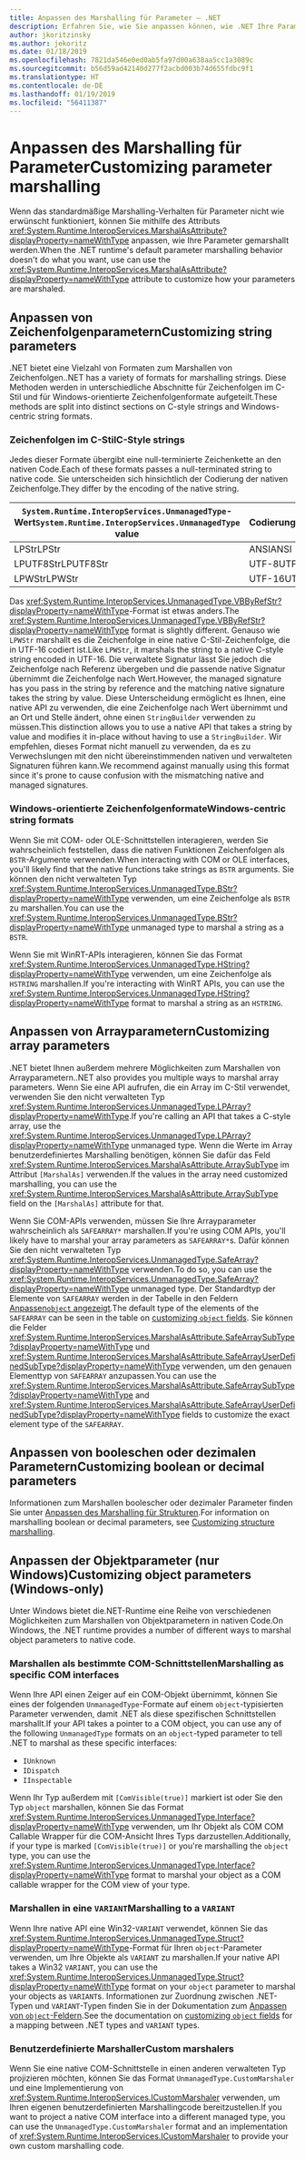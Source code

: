 ```yaml
---
title: Anpassen des Marshalling für Parameter – .NET
description: Erfahren Sie, wie Sie anpassen können, wie .NET Ihre Parameter in eine native Darstellung marshallt.
author: jkoritzinsky
ms.author: jekoritz
ms.date: 01/18/2019
ms.openlocfilehash: 7821da546e0ed0ab5fa97d00a638aa5cc1a3089c
ms.sourcegitcommit: b56d59ad42140d277f2acbd003b74d655fdbc9f1
ms.translationtype: HT
ms.contentlocale: de-DE
ms.lasthandoff: 01/19/2019
ms.locfileid: "56411387"
---
```

# <a name="customizing-parameter-marshalling"></a><span data-ttu-id="45a95-103">Anpassen des Marshalling für Parameter</span><span class="sxs-lookup"><span data-stu-id="45a95-103">Customizing parameter marshalling</span></span>

<span data-ttu-id="45a95-104">Wenn das standardmäßige Marshalling-Verhalten für Parameter nicht wie erwünscht funktioniert, können Sie mithilfe des Attributs <xref:System.Runtime.InteropServices.MarshalAsAttribute?displayProperty=nameWithType> anpassen, wie Ihre Parameter gemarshallt werden.</span><span class="sxs-lookup"><span data-stu-id="45a95-104">When the .NET runtime's default parameter marshalling behavior doesn't do what you want, use can use the <xref:System.Runtime.InteropServices.MarshalAsAttribute?displayProperty=nameWithType> attribute to customize how your parameters are marshaled.</span></span>

## <a name="customizing-string-parameters"></a><span data-ttu-id="45a95-105">Anpassen von Zeichenfolgenparametern</span><span class="sxs-lookup"><span data-stu-id="45a95-105">Customizing string parameters</span></span>

<span data-ttu-id="45a95-106">.NET bietet eine Vielzahl von Formaten zum Marshallen von Zeichenfolgen.</span><span class="sxs-lookup"><span data-stu-id="45a95-106">.NET has a variety of formats for marshalling strings.</span></span> <span data-ttu-id="45a95-107">Diese Methoden werden in unterschiedliche Abschnitte für Zeichenfolgen im C-Stil und für Windows-orientierte Zeichenfolgenformate aufgeteilt.</span><span class="sxs-lookup"><span data-stu-id="45a95-107">These methods are split into distinct sections on C-style strings and Windows-centric string formats.</span></span>

### <a name="c-style-strings"></a><span data-ttu-id="45a95-108">Zeichenfolgen im C-Stil</span><span class="sxs-lookup"><span data-stu-id="45a95-108">C-Style strings</span></span>

<span data-ttu-id="45a95-109">Jedes dieser Formate übergibt eine null-terminierte Zeichenkette an den nativen Code.</span><span class="sxs-lookup"><span data-stu-id="45a95-109">Each of these formats passes a null-terminated string to native code.</span></span> <span data-ttu-id="45a95-110">Sie unterscheiden sich hinsichtlich der Codierung der nativen Zeichenfolge.</span><span class="sxs-lookup"><span data-stu-id="45a95-110">They differ by the encoding of the native string.</span></span>

| <span data-ttu-id="45a95-111">`System.Runtime.InteropServices.UnmanagedType`-Wert</span><span class="sxs-lookup"><span data-stu-id="45a95-111">`System.Runtime.InteropServices.UnmanagedType` value</span></span> | <span data-ttu-id="45a95-112">Codierung</span><span class="sxs-lookup"><span data-stu-id="45a95-112">Encoding</span></span> |
|------------------------------------------------------|----------|
| <span data-ttu-id="45a95-113">LPStr</span><span class="sxs-lookup"><span data-stu-id="45a95-113">LPStr</span></span> | <span data-ttu-id="45a95-114">ANSI</span><span class="sxs-lookup"><span data-stu-id="45a95-114">ANSI</span></span> |
| <span data-ttu-id="45a95-115">LPUTF8Str</span><span class="sxs-lookup"><span data-stu-id="45a95-115">LPUTF8Str</span></span> | <span data-ttu-id="45a95-116">UTF-8</span><span class="sxs-lookup"><span data-stu-id="45a95-116">UTF-8</span></span> | 
| <span data-ttu-id="45a95-117">LPWStr</span><span class="sxs-lookup"><span data-stu-id="45a95-117">LPWStr</span></span> | <span data-ttu-id="45a95-118">UTF-16</span><span class="sxs-lookup"><span data-stu-id="45a95-118">UTF-16</span></span> |

<span data-ttu-id="45a95-119">Das <xref:System.Runtime.InteropServices.UnmanagedType.VBByRefStr?displayProperty=nameWithType>-Format ist etwas anders.</span><span class="sxs-lookup"><span data-stu-id="45a95-119">The <xref:System.Runtime.InteropServices.UnmanagedType.VBByRefStr?displayProperty=nameWithType> format is slightly different.</span></span> <span data-ttu-id="45a95-120">Genauso wie `LPWStr` marshallt es die Zeichenfolge in eine native C-Stil-Zeichenfolge, die in UTF-16 codiert ist.</span><span class="sxs-lookup"><span data-stu-id="45a95-120">Like `LPWStr`, it marshals the string to a native C-style string encoded in UTF-16.</span></span> <span data-ttu-id="45a95-121">Die verwaltete Signatur lässt Sie jedoch die Zeichenfolge nach Referenz übergeben und die passende native Signatur übernimmt die Zeichenfolge nach Wert.</span><span class="sxs-lookup"><span data-stu-id="45a95-121">However, the managed signature has you pass in the string by reference and the matching native signature takes the string by value.</span></span> <span data-ttu-id="45a95-122">Diese Unterscheidung ermöglicht es Ihnen, eine native API zu verwenden, die eine Zeichenfolge nach Wert übernimmt und an Ort und Stelle ändert, ohne einen `StringBuilder` verwenden zu müssen.</span><span class="sxs-lookup"><span data-stu-id="45a95-122">This distinction allows you to use a native API that takes a string by value and modifies it in-place without having to use a `StringBuilder`.</span></span> <span data-ttu-id="45a95-123">Wir empfehlen, dieses Format nicht manuell zu verwenden, da es zu Verwechslungen mit den nicht übereinstimmenden nativen und verwalteten Signaturen führen kann.</span><span class="sxs-lookup"><span data-stu-id="45a95-123">We recommend against manually using this format since it's prone to cause confusion with the mismatching native and managed signatures.</span></span>

### <a name="windows-centric-string-formats"></a><span data-ttu-id="45a95-124">Windows-orientierte Zeichenfolgenformate</span><span class="sxs-lookup"><span data-stu-id="45a95-124">Windows-centric string formats</span></span>

<span data-ttu-id="45a95-125">Wenn Sie mit COM- oder OLE-Schnittstellen interagieren, werden Sie wahrscheinlich feststellen, dass die nativen Funktionen Zeichenfolgen als `BSTR`-Argumente verwenden.</span><span class="sxs-lookup"><span data-stu-id="45a95-125">When interacting with COM or OLE interfaces, you'll likely find that the native functions take strings as `BSTR` arguments.</span></span> <span data-ttu-id="45a95-126">Sie können den nicht verwalteten Typ <xref:System.Runtime.InteropServices.UnmanagedType.BStr?displayProperty=nameWithType> verwenden, um eine Zeichenfolge als `BSTR` zu marshallen.</span><span class="sxs-lookup"><span data-stu-id="45a95-126">You can use the <xref:System.Runtime.InteropServices.UnmanagedType.BStr?displayProperty=nameWithType> unmanaged type to marshal a string as a `BSTR`.</span></span>

<span data-ttu-id="45a95-127">Wenn Sie mit WinRT-APIs interagieren, können Sie das Format <xref:System.Runtime.InteropServices.UnmanagedType.HString?displayProperty=nameWithType> verwenden, um eine Zeichenfolge als `HSTRING` marshallen.</span><span class="sxs-lookup"><span data-stu-id="45a95-127">If you're interacting with WinRT APIs, you can use the <xref:System.Runtime.InteropServices.UnmanagedType.HString?displayProperty=nameWithType> format to marshal a string as an `HSTRING`.</span></span>

## <a name="customizing-array-parameters"></a><span data-ttu-id="45a95-128">Anpassen von Arrayparametern</span><span class="sxs-lookup"><span data-stu-id="45a95-128">Customizing array parameters</span></span>

<span data-ttu-id="45a95-129">.NET bietet Ihnen außerdem mehrere Möglichkeiten zum Marshallen von Arrayparametern.</span><span class="sxs-lookup"><span data-stu-id="45a95-129">.NET also provides you multiple ways to marshal array parameters.</span></span> <span data-ttu-id="45a95-130">Wenn Sie eine API aufrufen, die ein Array im C-Stil verwendet, verwenden Sie den nicht verwalteten Typ <xref:System.Runtime.InteropServices.UnmanagedType.LPArray?displayProperty=nameWithType>.</span><span class="sxs-lookup"><span data-stu-id="45a95-130">If you're calling an API that takes a C-style array, use the <xref:System.Runtime.InteropServices.UnmanagedType.LPArray?displayProperty=nameWithType> unmanaged type.</span></span> <span data-ttu-id="45a95-131">Wenn die Werte im Array benutzerdefiniertes Marshalling benötigen, können Sie dafür das Feld <xref:System.Runtime.InteropServices.MarshalAsAttribute.ArraySubType> im Attribut `[MarshalAs]` verwenden.</span><span class="sxs-lookup"><span data-stu-id="45a95-131">If the values in the array need customized marshalling, you can use the <xref:System.Runtime.InteropServices.MarshalAsAttribute.ArraySubType> field on the `[MarshalAs]` attribute for that.</span></span>

<span data-ttu-id="45a95-132">Wenn Sie COM-APIs verwenden, müssen Sie Ihre Arrayparameter wahrscheinlich als `SAFEARRAY*` marshallen.</span><span class="sxs-lookup"><span data-stu-id="45a95-132">If you're using COM APIs, you'll likely have to marshal your array parameters as `SAFEARRAY*`s.</span></span> <span data-ttu-id="45a95-133">Dafür können Sie den nicht verwalteten Typ <xref:System.Runtime.InteropServices.UnmanagedType.SafeArray?displayProperty=nameWithType> verwenden.</span><span class="sxs-lookup"><span data-stu-id="45a95-133">To do so, you can use the <xref:System.Runtime.InteropServices.UnmanagedType.SafeArray?displayProperty=nameWithType> unmanaged type.</span></span> <span data-ttu-id="45a95-134">Der Standardtyp der Elemente von `SAFEARRAY` werden in der Tabelle in den Feldern [Anpassen`object` angezeigt](./customize-struct-marshalling.md#marshalling-systemobjects).</span><span class="sxs-lookup"><span data-stu-id="45a95-134">The default type of the elements of the `SAFEARRAY` can be seen in the table on [customizing `object` fields](./customize-struct-marshalling.md#marshalling-systemobjects).</span></span> <span data-ttu-id="45a95-135">Sie können die Felder <xref:System.Runtime.InteropServices.MarshalAsAttribute.SafeArraySubType?displayProperty=nameWithType> und <xref:System.Runtime.InteropServices.MarshalAsAttribute.SafeArrayUserDefinedSubType?displayProperty=nameWithType> verwenden, um den genauen Elementtyp von `SAFEARRAY` anzupassen.</span><span class="sxs-lookup"><span data-stu-id="45a95-135">You can use the <xref:System.Runtime.InteropServices.MarshalAsAttribute.SafeArraySubType?displayProperty=nameWithType> and <xref:System.Runtime.InteropServices.MarshalAsAttribute.SafeArrayUserDefinedSubType?displayProperty=nameWithType> fields to customize the exact element type of the `SAFEARRAY`.</span></span>

## <a name="customizing-boolean-or-decimal-parameters"></a><span data-ttu-id="45a95-136">Anpassen von booleschen oder dezimalen Parametern</span><span class="sxs-lookup"><span data-stu-id="45a95-136">Customizing boolean or decimal parameters</span></span>

<span data-ttu-id="45a95-137">Informationen zum Marshallen boolescher oder dezimaler Parameter finden Sie unter [Anpassen des Marshalling für Strukturen](customize-struct-marshalling.md).</span><span class="sxs-lookup"><span data-stu-id="45a95-137">For information on marshalling boolean or decimal parameters, see [Customizing structure marshalling](customize-struct-marshalling.md).</span></span>

## <a name="customizing-object-parameters-windows-only"></a><span data-ttu-id="45a95-138">Anpassen der Objektparameter (nur Windows)</span><span class="sxs-lookup"><span data-stu-id="45a95-138">Customizing object parameters (Windows-only)</span></span>

<span data-ttu-id="45a95-139">Unter Windows bietet die.NET-Runtime eine Reihe von verschiedenen Möglichkeiten zum Marshallen von Objektparametern in nativen Code.</span><span class="sxs-lookup"><span data-stu-id="45a95-139">On Windows, the .NET runtime provides a number of different ways to marshal object parameters to native code.</span></span>

### <a name="marshalling-as-specific-com-interfaces"></a><span data-ttu-id="45a95-140">Marshallen als bestimmte COM-Schnittstellen</span><span class="sxs-lookup"><span data-stu-id="45a95-140">Marshalling as specific COM interfaces</span></span>

<span data-ttu-id="45a95-141">Wenn Ihre API einen Zeiger auf ein COM-Objekt übernimmt, können Sie eines der folgenden `UnmanagedType`-Formate auf einem `object`-typisierten Parameter verwenden, damit .NET als diese spezifischen Schnittstellen marshallt.</span><span class="sxs-lookup"><span data-stu-id="45a95-141">If your API takes a pointer to a COM object, you can use any of the following `UnmanagedType` formats on an `object`-typed parameter to tell .NET to marshal as these specific interfaces:</span></span>

- `IUnknown`
- `IDispatch`
- `IInspectable`

<span data-ttu-id="45a95-142">Wenn Ihr Typ außerdem mit `[ComVisible(true)]` markiert ist oder Sie den Typ `object` marshallen, können Sie das Format <xref:System.Runtime.InteropServices.UnmanagedType.Interface?displayProperty=nameWithType> verwenden, um Ihr Objekt als COM COM Callable Wrapper für die COM-Ansicht Ihres Typs darzustellen.</span><span class="sxs-lookup"><span data-stu-id="45a95-142">Additionally, if your type is marked `[ComVisible(true)]` or you're marshalling the `object` type, you can use the <xref:System.Runtime.InteropServices.UnmanagedType.Interface?displayProperty=nameWithType> format to marshal your object as a COM callable wrapper for the COM view of your type.</span></span>

### <a name="marshalling-to-a-variant"></a><span data-ttu-id="45a95-143">Marshallen in eine `VARIANT`</span><span class="sxs-lookup"><span data-stu-id="45a95-143">Marshalling to a `VARIANT`</span></span>

<span data-ttu-id="45a95-144">Wenn Ihre native API eine Win32-`VARIANT` verwendet, können Sie das <xref:System.Runtime.InteropServices.UnmanagedType.Struct?displayProperty=nameWithType>-Format für Ihren `object`-Parameter verwenden, um Ihre Objekte als `VARIANT` zu marshallen.</span><span class="sxs-lookup"><span data-stu-id="45a95-144">If your native API takes a Win32 `VARIANT`, you can use the <xref:System.Runtime.InteropServices.UnmanagedType.Struct?displayProperty=nameWithType> format on your `object` parameter to marshal your objects as `VARIANT`s.</span></span> <span data-ttu-id="45a95-145">Informationen zur Zuordnung zwischen .NET-Typen und `VARIANT`-Typen finden Sie in der Dokumentation zum [Anpassen von `object`-Feldern](customize-struct-marshalling.md#marshalling-systemobjects).</span><span class="sxs-lookup"><span data-stu-id="45a95-145">See the documentation on [customizing `object` fields](customize-struct-marshalling.md#marshalling-systemobjects) for a mapping between .NET types and `VARIANT` types.</span></span>

### <a name="custom-marshalers"></a><span data-ttu-id="45a95-146">Benutzerdefinierte Marshaller</span><span class="sxs-lookup"><span data-stu-id="45a95-146">Custom marshalers</span></span>

<span data-ttu-id="45a95-147">Wenn Sie eine native COM-Schnittstelle in einen anderen verwalteten Typ projizieren möchten, können Sie das Format `UnmanagedType.CustomMarshaler` und eine Implementierung von <xref:System.Runtime.InteropServices.ICustomMarshaler> verwenden, um Ihren eigenen benutzerdefinierten Marshallingcode bereitzustellen.</span><span class="sxs-lookup"><span data-stu-id="45a95-147">If you want to project a native COM interface into a different managed type, you can use the `UnmanagedType.CustomMarshaler` format and an implementation of <xref:System.Runtime.InteropServices.ICustomMarshaler> to provide your own custom marshalling code.</span></span>
